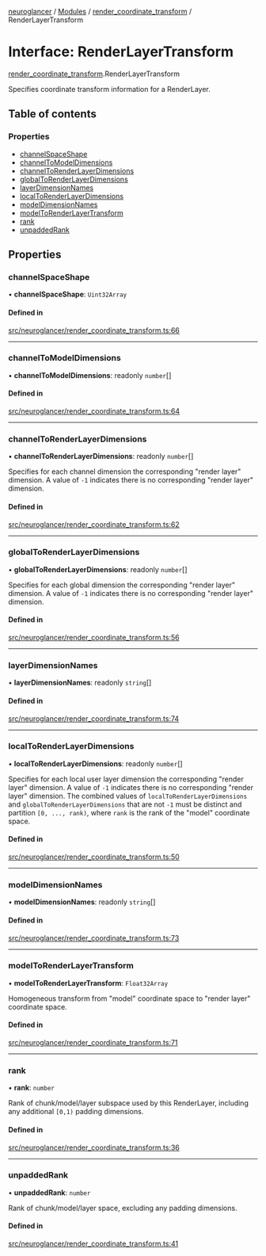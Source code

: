 [neuroglancer](../README.md) / [Modules](../modules.md) / [render\_coordinate\_transform](../modules/render_coordinate_transform.md) / RenderLayerTransform

# Interface: RenderLayerTransform

[render_coordinate_transform](../modules/render_coordinate_transform.md).RenderLayerTransform

Specifies coordinate transform information for a RenderLayer.

## Table of contents

### Properties

- [channelSpaceShape](render_coordinate_transform.RenderLayerTransform.md#channelspaceshape)
- [channelToModelDimensions](render_coordinate_transform.RenderLayerTransform.md#channeltomodeldimensions)
- [channelToRenderLayerDimensions](render_coordinate_transform.RenderLayerTransform.md#channeltorenderlayerdimensions)
- [globalToRenderLayerDimensions](render_coordinate_transform.RenderLayerTransform.md#globaltorenderlayerdimensions)
- [layerDimensionNames](render_coordinate_transform.RenderLayerTransform.md#layerdimensionnames)
- [localToRenderLayerDimensions](render_coordinate_transform.RenderLayerTransform.md#localtorenderlayerdimensions)
- [modelDimensionNames](render_coordinate_transform.RenderLayerTransform.md#modeldimensionnames)
- [modelToRenderLayerTransform](render_coordinate_transform.RenderLayerTransform.md#modeltorenderlayertransform)
- [rank](render_coordinate_transform.RenderLayerTransform.md#rank)
- [unpaddedRank](render_coordinate_transform.RenderLayerTransform.md#unpaddedrank)

## Properties

### channelSpaceShape

• **channelSpaceShape**: `Uint32Array`

#### Defined in

[src/neuroglancer/render_coordinate_transform.ts:66](https://github.com/ActiveBrainAtlas2/neuroglancer/blob/8fef58ad/src/neuroglancer/render_coordinate_transform.ts#L66)

___

### channelToModelDimensions

• **channelToModelDimensions**: readonly `number`[]

#### Defined in

[src/neuroglancer/render_coordinate_transform.ts:64](https://github.com/ActiveBrainAtlas2/neuroglancer/blob/8fef58ad/src/neuroglancer/render_coordinate_transform.ts#L64)

___

### channelToRenderLayerDimensions

• **channelToRenderLayerDimensions**: readonly `number`[]

Specifies for each channel dimension the corresponding "render layer" dimension.  A value of
`-1` indicates there is no corresponding "render layer" dimension.

#### Defined in

[src/neuroglancer/render_coordinate_transform.ts:62](https://github.com/ActiveBrainAtlas2/neuroglancer/blob/8fef58ad/src/neuroglancer/render_coordinate_transform.ts#L62)

___

### globalToRenderLayerDimensions

• **globalToRenderLayerDimensions**: readonly `number`[]

Specifies for each global dimension the corresponding "render layer" dimension.  A value of
`-1` indicates there is no corresponding "render layer" dimension.

#### Defined in

[src/neuroglancer/render_coordinate_transform.ts:56](https://github.com/ActiveBrainAtlas2/neuroglancer/blob/8fef58ad/src/neuroglancer/render_coordinate_transform.ts#L56)

___

### layerDimensionNames

• **layerDimensionNames**: readonly `string`[]

#### Defined in

[src/neuroglancer/render_coordinate_transform.ts:74](https://github.com/ActiveBrainAtlas2/neuroglancer/blob/8fef58ad/src/neuroglancer/render_coordinate_transform.ts#L74)

___

### localToRenderLayerDimensions

• **localToRenderLayerDimensions**: readonly `number`[]

Specifies for each local user layer dimension the corresponding "render layer" dimension.  A
value of `-1` indicates there is no corresponding "render layer" dimension.  The combined
values of `localToRenderLayerDimensions` and `globalToRenderLayerDimensions` that are not `-1`
must be distinct and partition `[0, ..., rank)`, where `rank` is the rank of the "model"
coordinate space.

#### Defined in

[src/neuroglancer/render_coordinate_transform.ts:50](https://github.com/ActiveBrainAtlas2/neuroglancer/blob/8fef58ad/src/neuroglancer/render_coordinate_transform.ts#L50)

___

### modelDimensionNames

• **modelDimensionNames**: readonly `string`[]

#### Defined in

[src/neuroglancer/render_coordinate_transform.ts:73](https://github.com/ActiveBrainAtlas2/neuroglancer/blob/8fef58ad/src/neuroglancer/render_coordinate_transform.ts#L73)

___

### modelToRenderLayerTransform

• **modelToRenderLayerTransform**: `Float32Array`

Homogeneous transform from "model" coordinate space to "render layer" coordinate space.

#### Defined in

[src/neuroglancer/render_coordinate_transform.ts:71](https://github.com/ActiveBrainAtlas2/neuroglancer/blob/8fef58ad/src/neuroglancer/render_coordinate_transform.ts#L71)

___

### rank

• **rank**: `number`

Rank of chunk/model/layer subspace used by this RenderLayer, including any additional `[0,1)`
padding dimensions.

#### Defined in

[src/neuroglancer/render_coordinate_transform.ts:36](https://github.com/ActiveBrainAtlas2/neuroglancer/blob/8fef58ad/src/neuroglancer/render_coordinate_transform.ts#L36)

___

### unpaddedRank

• **unpaddedRank**: `number`

Rank of chunk/model/layer space, excluding any padding dimensions.

#### Defined in

[src/neuroglancer/render_coordinate_transform.ts:41](https://github.com/ActiveBrainAtlas2/neuroglancer/blob/8fef58ad/src/neuroglancer/render_coordinate_transform.ts#L41)
